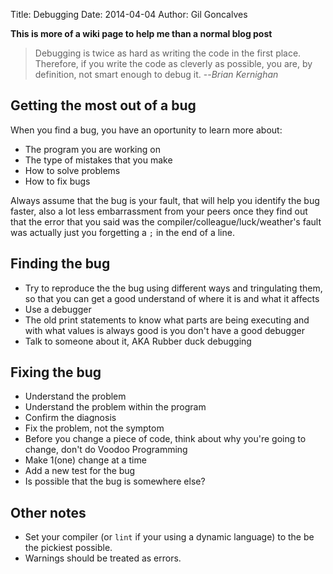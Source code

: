 Title: Debugging
Date: 2014-04-04
Author: Gil Goncalves

**This is more of a wiki page to help me than a normal blog post**

> Debugging is twice as hard as writing the code in the first place. Therefore,
> if you write the code as cleverly as possible, you are, by definition, not
> smart enough to debug it.
--_Brian Kernighan_

## Getting the most out of a bug

When you find a bug, you have an oportunity to learn more about:

* The program you are working on
* The type of mistakes that you make
* How to solve problems
* How to fix bugs

Always assume that the bug is your fault, that will help you identify the bug
faster, also a lot less embarrassment from your peers once they find out that
the error that you said was the compiler/colleague/luck/weather's fault was
actually just you forgetting a `;` in the end of a line.

## Finding the bug

* Try to reproduce the the bug using different ways and tringulating them, so
that you can get a good understand of where it is and what it affects
* Use a debugger
* The old print statements to know what parts are being executing and with what
values is always good is you don't have a good debugger
* Talk to someone about it, AKA Rubber duck debugging

## Fixing the bug

* Understand the problem
* Understand the problem within the program
* Confirm the diagnosis
* Fix the problem, not the symptom
* Before you change a piece of code, think about why you're going to change,
don\'t do Voodoo Programming
* Make 1(one) change at a time
* Add a new test for the bug
* Is possible that the bug is somewhere else?

## Other notes

* Set your compiler (or `lint` if your using a dynamic language) to the be the
pickiest possible.
* Warnings should be treated as errors.

